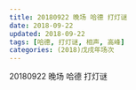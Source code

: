 ```yaml
---
title: 20180922 晚场 哈德 打灯谜
date: 2018-09-22
updated: 2018-09-22
tags: [哈德, 打灯谜, 相声, 高峰]
categories: (2018)戊戌年场次 
---
```

20180922 晚场 哈德 打灯谜
